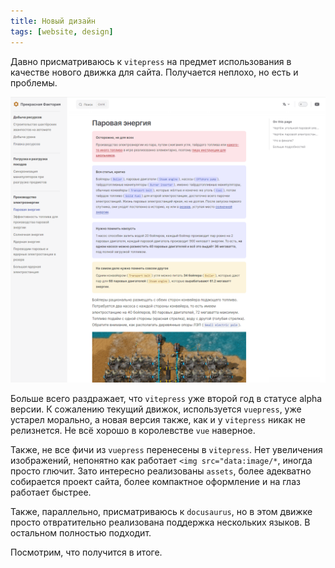 ```yaml
---
title: Новый дизайн
tags: [website, design]
---
```


Давно присматриваюсь к `vitepress` на предмет использования в качестве нового движка для сайта. Получается неплохо, но есть и проблемы.

<!-- truncate -->

![Новый дизайн](./screenshot.png)

Больше всего раздражает, что `vitepress` уже второй год в статусе alpha версии. К сожалению текущий движок, используется `vuepress`, уже устарел морально, а новая версия также, как и у `vitepress` никак не релизнется. Не всё хорошо в королевстве `vue` наверное.

Также, не все фичи из `vuepress` перенесены в `vitepress`. Нет увеличения изображений, непонятно как работает `<img src="data:image/*`, иногда просто глючит. Зато интересно реализованы `assets`, более адекватно собирается проект сайта, более компактное оформление и на глаз работает быстрее.

Также, параллельно, присматриваюсь к `docusaurus`, но в этом движке просто отвратительно реализована поддержка нескольких языков. В остальном полностью подходит.

Посмотрим, что получится в итоге.
